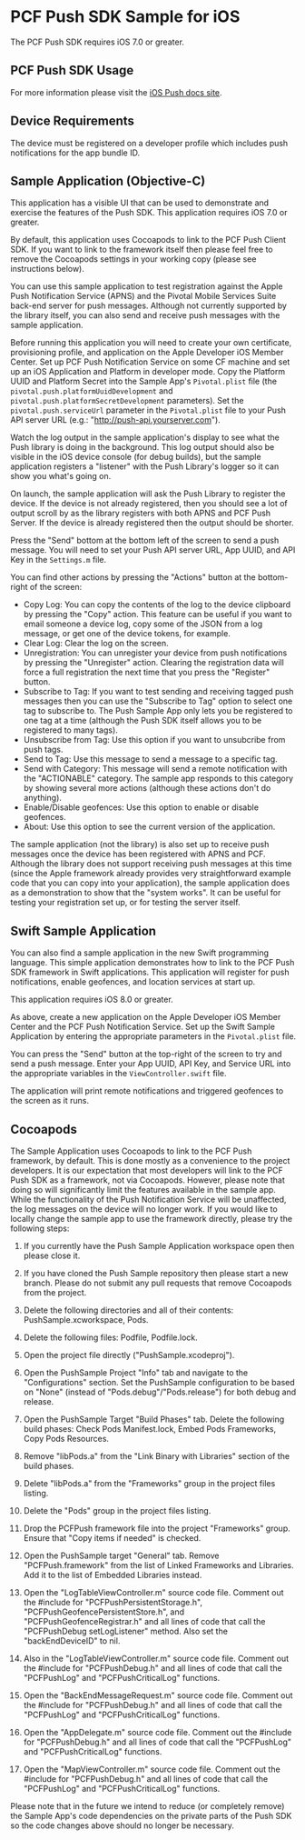 PCF Push SDK Sample for iOS
===========================

The PCF Push SDK requires iOS 7.0 or greater.

PCF Push SDK Usage
--------------

For more information please visit the [iOS Push docs site](https://docs.pivotal.io/mobile/push/ios).

Device Requirements
-------------------

The device must be registered on a developer profile which includes push notifications for the app bundle ID.

Sample Application (Objective-C)
--------------------------------

This application has a visible UI that can be used to demonstrate and exercise the features of the Push SDK.  This application requires iOS 7.0 or greater.

By default, this application uses Cocoapods to link to the PCF Push Client SDK.  If you want to link to the framework itself then please feel free to remove the Cocoapods settings in your working copy (please see instructions below).

You can use this sample application to test registration against the Apple Push Notification Service (APNS) and the Pivotal Mobile Services Suite back-end server for push messages.  Although not currently supported by the library itself, you can also send and receive push messages with the sample application.

Before running this application you will need to create your own certificate, provisioning profile, and application on the Apple Developer iOS Member Center.  Set up PCF Push Notification Service on some CF machine and set up an iOS Application and Platform in developer mode.  Copy the Platform UUID and Platform Secret into the Sample App's `Pivotal.plist` file (the `pivotal.push.platformUuidDevelopment` and `pivotal.push.platformSecretDevelopment` parameters).  Set the `pivotal.push.serviceUrl` parameter in the `Pivotal.plist` file to your Push API server URL (e.g.: "http://push-api.yourserver.com").

Watch the log output in the sample application's display to see what the Push library is doing in the background.  This log output should also be visible in the iOS device console (for debug builds), but the sample application registers a "listener" with the Push Library's logger so it can show you what's going on.

On launch, the sample application will ask the Push Library to register the device. If the device is not already registered, then you should see a lot of output scroll by as the library registers with both APNS and PCF Push Server.  If the device is already registered then the output should be shorter.

Press the "Send" bottom at the bottom left of the screen to send a push message.  You will need to set your Push API server URL, App UUID, and API Key in the `Settings.m` file.

You can find other actions by pressing the "Actions" button at the bottom-right of the screen:

 * Copy Log: You can copy the contents of the log to the device clipboard by pressing the "Copy" action.  This feature can be useful if you want to email someone a device log, copy some of the JSON from a log message, or get one of the device tokens, for example.
 * Clear Log: Clear the log on the screen.
 * Unregistration: You can unregister your device from push notifications by pressing the "Unregister" action.  Clearing the registration data will force a full registration the next time that you press the "Register" button.
 * Subscribe to Tag: If you want to test sending and receiving tagged push messages then you can use the "Subscribe to Tag" option to select one tag to subscribe to.  The Push Sample App only lets you be registered to one tag at a time (although the Push SDK itself allows you to be registered to many tags).
 * Unsubscribe from Tag: Use this option if you want to unsubcribe from push tags.
 * Send to Tag: Use this message to send a message to a specific tag.
 * Send with Category: This message will send a remote notification with the "ACTIONABLE" category.  The sample app responds to this category by showing several more actions (although these actions don't do anything).
 * Enable/Disable geofences: Use this option to enable or disable geofences.
 * About: Use this option to see the current version of the application.

The sample application (not the library) is also set up to receive push messages once the device has been registered with APNS and PCF.  Although the library does not support receiving push messages at this time (since the Apple framework already provides very straightforward example code that you can copy into your application), the sample application does as a demonstration to show that the "system works".  It can be useful for testing your registration set up, or for testing the server itself.

Swift Sample Application
------------------------

You can also find a sample application in the new Swift programming language.  This simple application demonstrates how to link to the PCF Push SDK framework in Swift applications.  This application will register for push notifications, enable geofences, and location services at start up.

This application requires iOS 8.0 or greater.

As above, create a new application on the Apple Developer iOS Member Center and the PCF Push Notification Service.  Set up the Swift Sample Application by entering the appropriate parameters in the `Pivotal.plist` file.

You can press the "Send" button at the top-right of the screen to try and send a push message.  Enter your App UUID, API Key, and Service URL into the appropriate variables in the `ViewController.swift` file.

The application will print remote notifications and triggered geofences to the screen as it runs.

Cocoapods
---------

The Sample Application uses Cocoapods to link to the PCF Push framework, by default. This is done mostly as a convenience to the project developers. It is our expectation that most developers will link to the PCF Push SDK as a framework, not via Cocoapods. However, please note that doing so will significantly limit the features available in the sample app. While the functionality of the Push Notification Service will be unaffected, the log messages on the device will no longer work. If you would like to locally change the sample app to use the framework directly, please try the following steps:

1. If you currently have the Push Sample Application workspace open then please close it.

1. If you have cloned the Push Sample repository then please start a new branch.  Please do not submit any pull requests that remove Cocoapods from the project.

1. Delete the following directories and all of their contents: PushSample.xcworkspace, Pods.

1. Delete the following files: Podfile, Podfile.lock.

1. Open the project file directly ("PushSample.xcodeproj").

1. Open the PushSample Project "Info" tab and navigate to the "Configurations" section.  Set the PushSample configuration to be based on "None" (instead of "Pods.debug"/"Pods.release") for both debug and release.

1. Open the PushSample Target "Build Phases" tab.  Delete the following build phases: Check Pods Manifest.lock, Embed Pods Frameworks, Copy Pods Resources.

1. Remove "libPods.a" from the "Link Binary with Libraries" section of the build phases.

1. Delete "libPods.a" from the "Frameworks" group in the project files listing.

1. Delete the "Pods" group in the project files listing.

1. Drop the PCFPush framework file into the project "Frameworks" group.  Ensure that "Copy items if needed" is checked.

1. Open the PushSample target "General" tab.  Remove "PCFPush.framework" from the list of Linked Frameworks and Libraries.  Add it to the list of Embedded Libraries instead.

1. Open the "LogTableViewController.m" source code file.  Comment out the #include for "PCFPushPersistentStorage.h", "PCFPushGeofencePersistentStore.h", and "PCFPushGeofenceRegistrar.h" and all lines of code that call the "PCFPushDebug setLogListener" method. Also set the "backEndDeviceID" to nil.

1. Also in the "LogTableViewController.m" source code file.  Comment out the #include for "PCFPushDebug.h" and all lines of code that call the "PCFPushLog" and "PCFPushCriticalLog" functions.

1. Open the "BackEndMessageRequest.m" source code file.  Comment out the #include for "PCFPushDebug.h" and all lines of code that call the "PCFPushLog" and "PCFPushCriticalLog" functions.

1. Open the "AppDelegate.m" source code file.  Comment out the #include for "PCFPushDebug.h" and all lines of code that call the "PCFPushLog" and "PCFPushCriticalLog" functions.

1. Open the "MapViewController.m" source code file.  Comment out the #include for "PCFPushDebug.h" and all lines of code that call the "PCFPushLog" and "PCFPushCriticalLog" functions.

Please note that in the future we intend to reduce (or completely remove) the Sample App's code dependencies on the private parts of the Push SDK so the code changes above should no longer be necessary.
